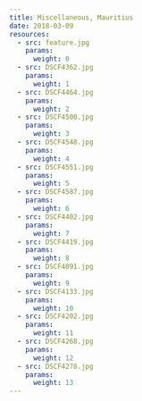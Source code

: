```yaml
---
title: Miscellaneous, Mauritius
date: 2018-03-09
resources:
  - src: feature.jpg
    params:
      weight: 0
  - src: DSCF4362.jpg
    params:
      weight: 1
  - src: DSCF4464.jpg
    params:
      weight: 2
  - src: DSCF4500.jpg
    params:
      weight: 3
  - src: DSCF4548.jpg
    params:
      weight: 4
  - src: DSCF4551.jpg
    params:
      weight: 5
  - src: DSCF4587.jpg
    params:
      weight: 6
  - src: DSCF4402.jpg
    params:
      weight: 7
  - src: DSCF4419.jpg
    params:
      weight: 8
  - src: DSCF4091.jpg
    params:
      weight: 9
  - src: DSCF4133.jpg
    params:
      weight: 10
  - src: DSCF4202.jpg
    params:
      weight: 11
  - src: DSCF4268.jpg
    params:
      weight: 12
  - src: DSCF4278.jpg
    params:
      weight: 13
---
```

